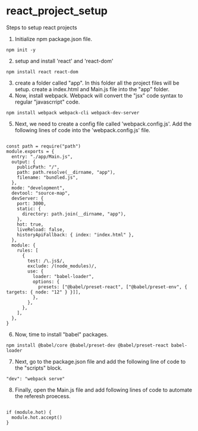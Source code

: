 # react_project_setup
Steps to setup react projects

1. Initialize npm package.json file.
<pre><code>npm init -y</code></pre>

2. setup and install 'react' and 'react-dom'
<pre><code>npm install react react-dom</code></pre>

3. create a folder called "app". In this folder all the project files will be setup. create a index.html and Main.js file into the "app" folder.
4. Now, install webpack. Webpack will convert the "jsx" code syntax to regular "javascrript" code.

<pre><code>npm install webpack webpack-cli webpack-dev-server</code></pre>

5. Next, we need to create a config file called 'webpack.config.js'. Add the following lines of code into the 'webpack.config.js' file.

<pre><code>
const path = require("path")
module.exports = {
  entry: "./app/Main.js",
  output: {
    publicPath: "/",
    path: path.resolve(__dirname, "app"),
    filename: "bundled.js",
  },
  mode: "development",
  devtool: "source-map",
  devServer: {
    port: 3000,
    static: {
      directory: path.join(__dirname, "app"),
    },
    hot: true,
    liveReload: false,
    historyApiFallback: { index: "index.html" },
  },
  module: {
    rules: [
      {
        test: /\.js$/,
        exclude: /(node_modules)/,
        use: {
          loader: "babel-loader",
          options: {
            presets: ["@babel/preset-react", ["@babel/preset-env", { targets: { node: "12" } }]],
          },
        },
      },
    ],
  },
}
</code></pre>

6. Now, time to install "babel" packages. 

<pre><code>npm install @babel/core @babel/preset-dev @babel/preset-react babel-loader</code></pre>

7. Next, go to the package.json file and add the following line of code to the "scripts" block.

<pre><code>"dev": "webpack serve"</code></pre>
  
8. Finally, open the Main.js file and add following lines of code to automate the referesh proecess.
  
<pre><code>
if (module.hot) {
  module.hot.accept()
}
</code></pre>
